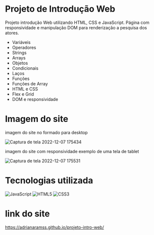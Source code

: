 # Projeto de Introdução Web

Projeto introdução Web utilizando HTML, CSS e JavaScript. Página com responsividade e manipulação DOM para renderização a pesquisa dos atores.

- Variáveis
- Operadores
- Strings
- Arrays
- Objetos
- Condicionais
- Laços
- Funções
- Funções de Array
- HTML e CSS
- Flex e Grid
- DOM e responsividade

# Imagem do site

 imagem do site no  formado para desktop
 
![Captura de tela 2022-12-07 175434](https://user-images.githubusercontent.com/111310311/206293804-24393aa8-c5c0-49cc-9c72-622cdf3d37bf.png)

 imagem do site com responsividade exemplo de uma tela de tablet
 
![Captura de tela 2022-12-07 175531](https://user-images.githubusercontent.com/111310311/206293846-cf662877-0638-439b-83af-aab2743adb65.png)



# Tecnologias utilizada

![JavaScript](https://img.shields.io/badge/javascript-%23323330.svg?style=for-the-badge&logo=javascript&logoColor=%23F7DF1E)
![HTML5](https://img.shields.io/badge/html5-%23E34F26.svg?style=for-the-badge&logo=html5&logoColor=white)
![CSS3](https://img.shields.io/badge/css3-%231572B6.svg?style=for-the-badge&logo=css3&logoColor=white)

# link do site

https://adrianaramss.github.io/projeto-intro-web/
